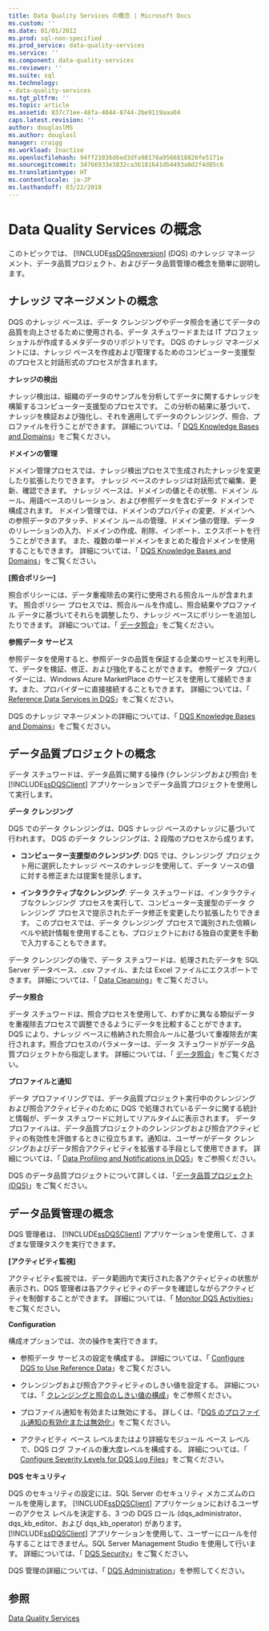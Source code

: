 ```yaml
---
title: Data Quality Services の概念 | Microsoft Docs
ms.custom: ''
ms.date: 01/01/2012
ms.prod: sql-non-specified
ms.prod_service: data-quality-services
ms.service: ''
ms.component: data-quality-services
ms.reviewer: ''
ms.suite: sql
ms.technology:
- data-quality-services
ms.tgt_pltfrm: ''
ms.topic: article
ms.assetid: 837c71ee-48fa-4044-8744-2be9119aaa04
caps.latest.revision: ''
author: douglaslMS
ms.author: douglasl
manager: craigg
ms.workload: Inactive
ms.openlocfilehash: 94ff21036d6ed3dfa98170a9566818820fe5171e
ms.sourcegitcommit: 34766933e3832ca36181641db4493a0d2f4d05c6
ms.translationtype: HT
ms.contentlocale: ja-JP
ms.lasthandoff: 03/22/2018
---
```

# <a name="data-quality-services-concepts"></a>Data Quality Services の概念
  このトピックでは、 [!INCLUDE[ssDQSnoversion](../includes/ssdqsnoversion-md.md)] (DQS) のナレッジ マネージメント、データ品質プロジェクト、およびデータ品質管理の概念を簡単に説明します。  
  
##  <a name="Knowledge"></a> ナレッジ マネージメントの概念  
 DQS のナレッジ ベースは、データ クレンジングやデータ照合を通じてデータの品質を向上させるために使用される、データ スチュワードまたは IT プロフェッショナルが作成するメタデータのリポジトリです。 DQS のナレッジ マネージメントには、ナレッジ ベースを作成および管理するためのコンピューター支援型のプロセスと対話形式のプロセスが含まれます。  
  
 **ナレッジの検出**  
  
 ナレッジ検出は、組織のデータのサンプルを分析してデータに関するナレッジを構築するコンピューター支援型のプロセスです。 この分析の結果に基づいて、ナレッジを検証および強化し、それを適用してデータのクレンジング、照合、プロファイルを行うことができます。 詳細については、「 [DQS Knowledge Bases and Domains](../data-quality-services/dqs-knowledge-bases-and-domains.md)」をご覧ください。  
  
 **ドメインの管理**  
  
 ドメイン管理プロセスでは、ナレッジ検出プロセスで生成されたナレッジを変更したり拡張したりできます。 ナレッジ ベースのナレッジは対話形式で編集、更新、確認できます。 ナレッジ ベースは、ドメインの値とその状態、ドメイン ルール、用語ベースのリレーション、および参照データを含むデータ ドメインで構成されます。 ドメイン管理では、ドメインのプロパティの変更、ドメインへの参照データのアタッチ、ドメイン ルールの管理、ドメイン値の管理、データのリレーションの入力、ドメインの作成、削除、インポート、エクスポートを行うことができます。 また、複数の単一ドメインをまとめた複合ドメインを使用することもできます。 詳細については、「 [DQS Knowledge Bases and Domains](../data-quality-services/dqs-knowledge-bases-and-domains.md)」をご覧ください。  
  
 **[照合ポリシー]**  
  
 照合ポリシーには、データ重複除去の実行に使用される照合ルールが含まれます。 照合ポリシー プロセスでは、照合ルールを作成し、照合結果やプロファイル データに基づいてそれらを調整したり、ナレッジ ベースにポリシーを追加したりできます。 詳細については、「 [データ照合](../data-quality-services/data-matching.md)」をご覧ください。  
  
 **参照データ サービス**  
  
 参照データを使用すると、参照データの品質を保証する企業のサービスを利用して、データを検証、修正、および強化することができます。 参照データ プロバイダーには、Windows Azure MarketPlace のサービスを使用して接続できます。また、プロバイダーに直接接続することもできます。 詳細については、「 [Reference Data Services in DQS](../data-quality-services/reference-data-services-in-dqs.md)」をご覧ください。  
  
 DQS のナレッジ マネージメントの詳細については、「 [DQS Knowledge Bases and Domains](../data-quality-services/dqs-knowledge-bases-and-domains.md)」をご覧ください。  
  
##  <a name="Projects"></a> データ品質プロジェクトの概念  
 データ スチュワードは、データ品質に関する操作 (クレンジングおよび照合) を [!INCLUDE[ssDQSClient](../includes/ssdqsclient-md.md)] アプリケーションでデータ品質プロジェクトを使用して実行します。  
  
 **データ クレンジング**  
  
 DQS でのデータ クレンジングは、DQS ナレッジ ベースのナレッジに基づいて行われます。 DQS のデータ クレンジングは、2 段階のプロセスから成ります。  
  
-   **コンピューター支援型のクレンジング**: DQS では、クレンジング プロジェクト用に選択したナレッジ ベースのナレッジを使用して、データ ソースの値に対する修正または提案を提示します。  
  
-   **インタラクティブなクレンジング**: データ スチュワードは、インタラクティブなクレンジング プロセスを実行して、コンピューター支援型のデータ クレンジング プロセスで提示されたデータ修正を変更したり拡張したりできます。 このプロセスでは、データ クレンジング プロセスで識別された信頼レベルや統計情報を使用することも、プロジェクトにおける独自の変更を手動で入力することもできます。  
  
 データ クレンジングの後で、データ スチュワードは、処理されたデータを SQL Server データベース、.csv ファイル、または Excel ファイルにエクスポートできます。 詳細については、「 [Data Cleansing](../data-quality-services/data-cleansing.md)」をご覧ください。  
  
 **データ照合**  
  
 データ スチュワードは、照合プロセスを使用して、わずかに異なる類似データを重複除去プロセスで調整できるようにデータを比較することができます。 DQS により、ナレッジ ベースに格納された照合ルールに基づいて重複除去が実行されます。照合プロセスのパラメーターは、データ スチュワードがデータ品質プロジェクトから指定します。 詳細については、「 [データ照合](../data-quality-services/data-matching.md)」をご覧ください。  
  
 **プロファイルと通知**  
  
 データ プロファイリングでは、データ品質プロジェクト実行中のクレンジングおよび照合アクティビティのために DQS で処理されているデータに関する統計と情報が、データ スチュワードに対してリアルタイムに表示されます。 データ プロファイルは、データ品質プロジェクトのクレンジングおよび照合アクティビティの有効性を評価するときに役立ちます。通知は、ユーザーがデータ クレンジングおよびデータ照合アクティビティを拡張する手段として使用できます。 詳細については、「 [Data Profiling and Notifications in DQS](../data-quality-services/data-profiling-and-notifications-in-dqs.md)」をご参照ください。  
  
 DQS のデータ品質プロジェクトについて詳しくは、「[データ品質プロジェクト &#40;DQS&#41;](../data-quality-services/data-quality-projects-dqs.md)」をご覧ください。  
  
##  <a name="Admin"></a> データ品質管理の概念  
 DQS 管理者は、 [!INCLUDE[ssDQSClient](../includes/ssdqsclient-md.md)] アプリケーションを使用して、さまざまな管理タスクを実行できます。  
  
 **[アクティビティ監視]**  
  
 アクティビティ監視では、データ範囲内で実行された各アクティビティの状態が表示され、DQS 管理者は各アクティビティのデータを確認しながらアクティビティを制御することができます。 詳細については、「 [Monitor DQS Activities](../data-quality-services/monitor-dqs-activities.md)」をご覧ください。  
  
 **Configuration**  
  
 構成オプションでは、次の操作を実行できます。  
  
-   参照データ サービスの設定を構成する。 詳細については、「 [Configure DQS to Use Reference Data](../data-quality-services/configure-dqs-to-use-reference-data.md)」をご覧ください。  
  
-   クレンジングおよび照合アクティビティのしきい値を設定する。 詳細については、「 [クレンジングと照合のしきい値の構成](../data-quality-services/configure-threshold-values-for-cleansing-and-matching.md)」をご参照ください。  
  
-   プロファイル通知を有効または無効にする。 詳しくは、「[DQS のプロファイル通知の有効化または無効化](../data-quality-services/enable-or-disable-profiling-notifications-in-dqs.md)」をご覧ください。  
  
-   アクティビティ ベース レベルまたはより詳細なモジュール ベース レベルで、DQS ログ ファイルの重大度レベルを構成する。 詳細については、「 [Configure Severity Levels for DQS Log Files](../data-quality-services/configure-severity-levels-for-dqs-log-files.md)」をご覧ください。  
  
 **DQS セキュリティ**  
  
 DQS のセキュリティの設定には、SQL Server のセキュリティ メカニズムのロールを使用します。 [!INCLUDE[ssDQSClient](../includes/ssdqsclient-md.md)] アプリケーションにおけるユーザーのアクセス レベルを決定する、3 つの DQS ロール (dqs_administrator、dqs_kb_editor、および dqs_kb_operator) があります。 [!INCLUDE[ssDQSClient](../includes/ssdqsclient-md.md)] アプリケーションを使用して、ユーザーにロールを付与することはできません。SQL Server Management Studio を使用して行います。 詳細については、「 [DQS Security](../data-quality-services/dqs-security.md)」をご覧ください。  
  
 DQS 管理の詳細については、「 [DQS Administration](../data-quality-services/dqs-administration.md)」を参照してください。  
  
## <a name="see-also"></a>参照  
 [Data Quality Services](../data-quality-services/data-quality-services.md)  
  
  
